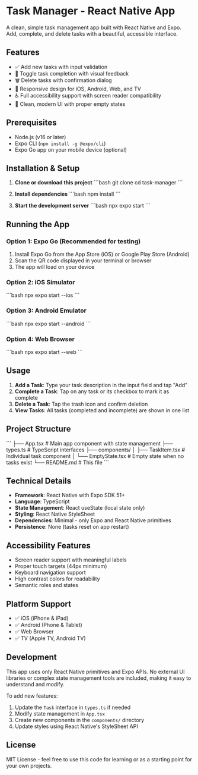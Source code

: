# Task Manager - React Native App

A clean, simple task management app built with React Native and Expo. Add, complete, and delete tasks with a beautiful, accessible interface.

## Features

- ✅ Add new tasks with input validation
- 🔄 Toggle task completion with visual feedback
- 🗑️ Delete tasks with confirmation dialog
- 📱 Responsive design for iOS, Android, Web, and TV
- ♿ Full accessibility support with screen reader compatibility
- 🎨 Clean, modern UI with proper empty states

## Prerequisites

- Node.js (v16 or later)
- Expo CLI (`npm install -g @expo/cli`)
- Expo Go app on your mobile device (optional)

## Installation & Setup

1. **Clone or download this project**
   \`\`\`bash
   git clone <your-repo-url>
   cd task-manager
   \`\`\`

2. **Install dependencies**
   \`\`\`bash
   npm install
   \`\`\`

3. **Start the development server**
   \`\`\`bash
   npx expo start
   \`\`\`

## Running the App

### Option 1: Expo Go (Recommended for testing)
1. Install Expo Go from the App Store (iOS) or Google Play Store (Android)
2. Scan the QR code displayed in your terminal or browser
3. The app will load on your device

### Option 2: iOS Simulator
\`\`\`bash
npx expo start --ios
\`\`\`

### Option 3: Android Emulator
\`\`\`bash
npx expo start --android
\`\`\`

### Option 4: Web Browser
\`\`\`bash
npx expo start --web
\`\`\`

## Usage

1. **Add a Task**: Type your task description in the input field and tap "Add"
2. **Complete a Task**: Tap on any task or its checkbox to mark it as complete
3. **Delete a Task**: Tap the trash icon and confirm deletion
4. **View Tasks**: All tasks (completed and incomplete) are shown in one list

## Project Structure

\`\`\`
├── App.tsx                 # Main app component with state management
├── types.ts               # TypeScript interfaces
├── components/
│   ├── TaskItem.tsx       # Individual task component
│   └── EmptyState.tsx     # Empty state when no tasks exist
└── README.md             # This file
\`\`\`

## Technical Details

- **Framework**: React Native with Expo SDK 51+
- **Language**: TypeScript
- **State Management**: React useState (local state only)
- **Styling**: React Native StyleSheet
- **Dependencies**: Minimal - only Expo and React Native primitives
- **Persistence**: None (tasks reset on app restart)

## Accessibility Features

- Screen reader support with meaningful labels
- Proper touch targets (44px minimum)
- Keyboard navigation support
- High contrast colors for readability
- Semantic roles and states

## Platform Support

- ✅ iOS (iPhone & iPad)
- ✅ Android (Phone & Tablet)
- ✅ Web Browser
- ✅ TV (Apple TV, Android TV)

## Development

This app uses only React Native primitives and Expo APIs. No external UI libraries or complex state management tools are included, making it easy to understand and modify.

To add new features:
1. Update the `Task` interface in `types.ts` if needed
2. Modify state management in `App.tsx`
3. Create new components in the `components/` directory
4. Update styles using React Native's StyleSheet API

## License

MIT License - feel free to use this code for learning or as a starting point for your own projects.

